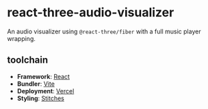 # react-three-audio-visualizer

An audio visualizer using `@react-three/fiber` with a full music player wrapping.

## toolchain

- **Framework**: [React](https://reactjs.org/)
- **Bundler**: [Vite](https://vitejs.dev/)
- **Deployment**: [Vercel](https://vercel.com)
- **Styling**: [Stitches](https://stitches.dev/)